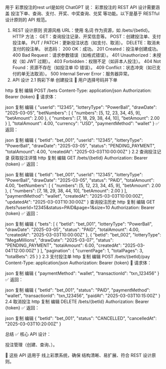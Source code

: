 


用于 彩票投注的rest url是如何
ChatGPT 说：
彩票投注的 REST API 设计需要涵盖 投注下单、查询、支付、开奖、中奖查询、兑奖 等功能。以下是基于 RESTful 设计原则的 API 规范。

1. REST 设计原则
   资源风格 URL：使用 名词 作为资源，如 /bets/{betId}。
   HTTP 方法：
   GET：查询投注记录、开奖信息等。
   POST：创建投注单、支付投注单。
   PUT / PATCH：更新投注状态（如支付、取消）。
   DELETE：取消未支付的投注单。
   状态码：
   200 OK：成功。
   201 Created：投注单创建成功。
   400 Bad Request：请求参数错误（如格式错误）。
   401 Unauthorized：未授权（如 JWT 过期）。
   403 Forbidden：权限不足（如非本人投注）。
   404 Not Found：资源不存在（如投注单 ID 错误）。
   409 Conflict：状态冲突（如已支付的单无法取消）。
   500 Internal Server Error：服务器异常。
2. API 设计
   2.1 购彩下单
   创建投注
   📌 用户选择号码并下单

http
复制
编辑
POST /bets
Content-Type: application/json
Authorization: Bearer {token}
📌 请求体：

json
复制
编辑
{
"userId": "12345",
"lotteryType": "PowerBall",
"drawDate": "2025-03-05",
"betNumbers": [
{ "numbers": [5, 12, 23, 34, 45, 9], "betAmount": 2.00 },
{ "numbers": [7, 18, 29, 38, 44, 10], "betAmount": 2.00 }
],
"totalAmount": 4.00,
"currency": "USD",
"paymentMethod": "wallet"
}
✅ 返回：

json
复制
编辑
{
"betId": "bet_001",
"userId": "12345",
"lotteryType": "PowerBall",
"drawDate": "2025-03-05",
"status": "PENDING_PAYMENT",
"totalAmount": 4.00,
"createdAt": "2025-03-03T10:00:00Z"
}
2.2 查询投注记录
获取投注详情
http
复制
编辑
GET /bets/{betId}
Authorization: Bearer {token}
✅ 返回：

json
复制
编辑
{
"betId": "bet_001",
"userId": "12345",
"lotteryType": "PowerBall",
"drawDate": "2025-03-05",
"status": "PAID",
"totalAmount": 4.00,
"betNumbers": [
{ "numbers": [5, 12, 23, 34, 45, 9], "betAmount": 2.00 },
{ "numbers": [7, 18, 29, 38, 44, 10], "betAmount": 2.00 }
],
"paymentMethod": "wallet",
"createdAt": "2025-03-03T10:00:00Z",
"updatedAt": "2025-03-03T10:30:00Z"
}
查询投注历史
http
复制
编辑
GET /bets?userId=12345&status=PAID&page=1&size=10
Authorization: Bearer {token}
✅ 返回：

json
复制
编辑
{
"bets": [
{
"betId": "bet_001",
"lotteryType": "PowerBall",
"drawDate": "2025-03-05",
"status": "PAID",
"totalAmount": 4.00,
"createdAt": "2025-03-03T10:00:00Z"
},
{
"betId": "bet_002",
"lotteryType": "MegaMillions",
"drawDate": "2025-03-07",
"status": "PENDING_PAYMENT",
"totalAmount": 6.00,
"createdAt": "2025-03-04T12:00:00Z"
}
],
"pagination": {
"currentPage": 1,
"totalPages": 3,
"totalBets": 25
}
}
2.3 支付投注单
http
复制
编辑
POST /bets/{betId}/pay
Content-Type: application/json
Authorization: Bearer {token}
📌 请求体：

json
复制
编辑
{
"paymentMethod": "wallet",
"transactionId": "txn_123456"
}
✅ 返回：

json
复制
编辑
{
"betId": "bet_001",
"status": "PAID",
"paymentMethod": "wallet",
"transactionId": "txn_123456",
"paidAt": "2025-03-03T10:15:00Z"
}
2.4 取消投注
http
复制
编辑
DELETE /bets/{betId}
Authorization: Bearer {token}
✅ 返回：

json
复制
编辑
{
"betId": "bet_001",
"status": "CANCELLED",
"cancelledAt": "2025-03-03T10:20:00Z"
}


总结
✅ 核心 API 设计：

投注管理（创建、查询、）。
 
 
🚀 这些 API 适用于 线上彩票系统，确保 结构清晰、易扩展、符合 REST 设计原则。